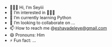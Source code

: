 - 🧍🏾‍♂️ Hi, I’m Seyiii
- 👀 I’m interested in 🤷🏾‍♂️
- 🌱 I’m currently learning Python
- 💞 I’m looking to collaborate on ...
- 📫 How to reach me @eshayadeleye@gmail.com
- 😄 Pronouns: Him
- ⚡ Fun fact: ...

<!---
Eshayadeleye/Eshayadeleye is a ✨ special ✨ repository because its `README.md` (this file) appears on your GitHub profile.
You can click the Preview link to take a look at your changes.
--->
